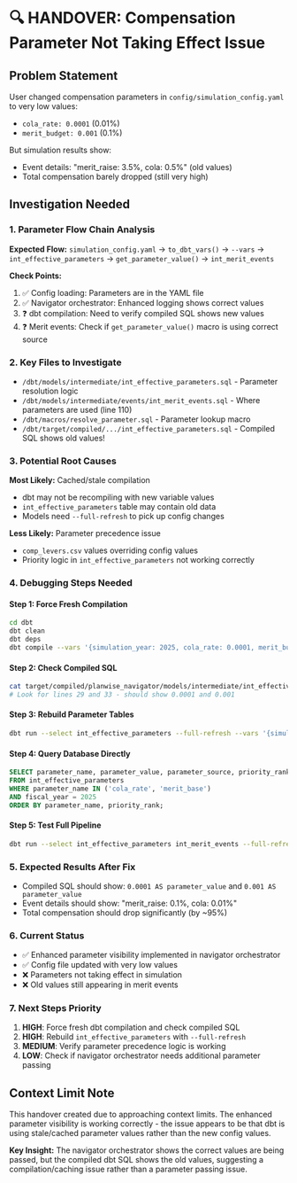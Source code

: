 # 🔍 HANDOVER: Compensation Parameter Not Taking Effect Issue

## Problem Statement
User changed compensation parameters in `config/simulation_config.yaml` to very low values:
- `cola_rate: 0.0001` (0.01%)
- `merit_budget: 0.001` (0.1%)

But simulation results show:
- Event details: "merit_raise: 3.5%, cola: 0.5%" (old values)
- Total compensation barely dropped (still very high)

## Investigation Needed

### 1. Parameter Flow Chain Analysis
**Expected Flow:** `simulation_config.yaml` → `to_dbt_vars()` → `--vars` → `int_effective_parameters` → `get_parameter_value()` → `int_merit_events`

**Check Points:**
1. ✅ Config loading: Parameters are in the YAML file
2. ✅ Navigator orchestrator: Enhanced logging shows correct values
3. ❓ dbt compilation: Need to verify compiled SQL shows new values
4. ❓ Merit events: Check if `get_parameter_value()` macro is using correct source

### 2. Key Files to Investigate
- `/dbt/models/intermediate/int_effective_parameters.sql` - Parameter resolution logic
- `/dbt/models/intermediate/events/int_merit_events.sql` - Where parameters are used (line 110)
- `/dbt/macros/resolve_parameter.sql` - Parameter lookup macro
- `/dbt/target/compiled/.../int_effective_parameters.sql` - Compiled SQL shows old values!

### 3. Potential Root Causes
**Most Likely:** Cached/stale compilation
- dbt may not be recompiling with new variable values
- `int_effective_parameters` table may contain old data
- Models need `--full-refresh` to pick up config changes

**Less Likely:** Parameter precedence issue
- `comp_levers.csv` values overriding config values
- Priority logic in `int_effective_parameters` not working correctly

### 4. Debugging Steps Needed

#### Step 1: Force Fresh Compilation
```bash
cd dbt
dbt clean
dbt deps
dbt compile --vars '{simulation_year: 2025, cola_rate: 0.0001, merit_budget: 0.001}'
```

#### Step 2: Check Compiled SQL
```bash
cat target/compiled/planwise_navigator/models/intermediate/int_effective_parameters.sql
# Look for lines 29 and 33 - should show 0.0001 and 0.001
```

#### Step 3: Rebuild Parameter Tables
```bash
dbt run --select int_effective_parameters --full-refresh --vars '{simulation_year: 2025, cola_rate: 0.0001, merit_budget: 0.001}'
```

#### Step 4: Query Database Directly
```sql
SELECT parameter_name, parameter_value, parameter_source, priority_rank
FROM int_effective_parameters
WHERE parameter_name IN ('cola_rate', 'merit_base')
AND fiscal_year = 2025
ORDER BY parameter_name, priority_rank;
```

#### Step 5: Test Full Pipeline
```bash
dbt run --select int_effective_parameters int_merit_events --full-refresh --vars '{simulation_year: 2025, cola_rate: 0.0001, merit_budget: 0.001}'
```

### 5. Expected Results After Fix
- Compiled SQL should show: `0.0001 AS parameter_value` and `0.001 AS parameter_value`
- Event details should show: "merit_raise: 0.1%, cola: 0.01%"
- Total compensation should drop significantly (by ~95%)

### 6. Current Status
- ✅ Enhanced parameter visibility implemented in navigator orchestrator
- ✅ Config file updated with very low values
- ❌ Parameters not taking effect in simulation
- ❌ Old values still appearing in merit events

### 7. Next Steps Priority
1. **HIGH**: Force fresh dbt compilation and check compiled SQL
2. **HIGH**: Rebuild `int_effective_parameters` with `--full-refresh`
3. **MEDIUM**: Verify parameter precedence logic is working
4. **LOW**: Check if navigator orchestrator needs additional parameter passing

## Context Limit Note
This handover created due to approaching context limits. The enhanced parameter visibility is working correctly - the issue appears to be that dbt is using stale/cached parameter values rather than the new config values.

**Key Insight:** The navigator orchestrator shows the correct values are being passed, but the compiled dbt SQL shows the old values, suggesting a compilation/caching issue rather than a parameter passing issue.
